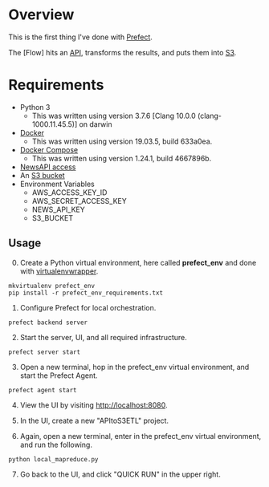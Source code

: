 # Overview

This is the first thing I've done with [Prefect](https://www.prefect.io/).

The [Flow] hits an [API](https://newsapi.org/), transforms the results, and puts them into [S3](https://aws.amazon.com/s3/).

# Requirements

- Python 3
  - This was written using version 3.7.6 [Clang 10.0.0 (clang-1000.11.45.5)] on darwin
- [Docker](https://www.docker.com/products/docker-desktop)
  - This was written using version 19.03.5, build 633a0ea.
- [Docker Compose](https://docs.docker.com/compose/)
  - This was written using version 1.24.1, build 4667896b.
- [NewsAPI access](https://newsapi.org/docs/get-started)  
- An [S3 bucket](https://aws.amazon.com/s3/)
- Environment Variables
  - AWS_ACCESS_KEY_ID
  - AWS_SECRET_ACCESS_KEY
  - NEWS_API_KEY
  - S3_BUCKET

## Usage

0. Create a Python virtual environment, here called **prefect_env** and done with [virtualenvwrapper](https://virtualenvwrapper.readthedocs.io/en/latest/).
```
mkvirtualenv prefect_env
pip install -r prefect_env_requirements.txt
```

1. Configure Prefect for local orchestration.
```
prefect backend server
```

2. Start the server, UI, and all required infrastructure.
```
prefect server start
```

3. Open a new terminal, hop in the prefect_env virtual environment, and start the Prefect Agent.
```
prefect agent start
```

4. View the UI by visiting [http://localhost:8080](http://localhost:8080).

5. In the UI, create a new "APItoS3ETL" project.

6. Again, open a new terminal, enter in the prefect_env virtual environment, and run the following.
```
python local_mapreduce.py
```

7. Go back to the UI, and click "QUICK RUN" in the upper right.
